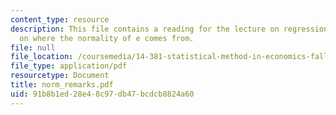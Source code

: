 ```yaml
---
content_type: resource
description: This file contains a reading for the lecture on regression in large samples
  on where the normality of e comes from.
file: null
file_location: /coursemedia/14-381-statistical-method-in-economics-fall-2006/91b8b1ed28e48c97db47bcdcb8824a60_norm_remarks.pdf
file_type: application/pdf
resourcetype: Document
title: norm_remarks.pdf
uid: 91b8b1ed-28e4-8c97-db47-bcdcb8824a60
---
```

